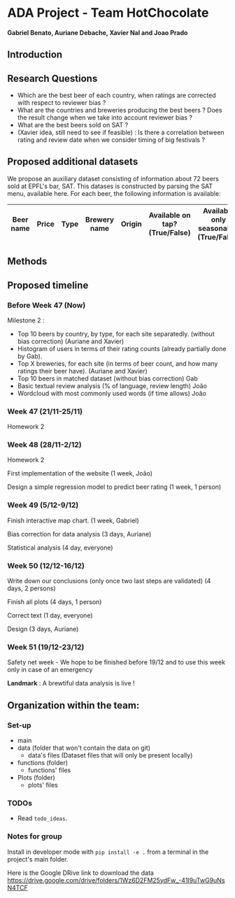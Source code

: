 # ADA Project - Team HotChocolate
#### Gabriel Benato, Auriane Debache, Xavier Nal and Joao Prado

## Introduction 

## Research Questions
- Which are the best beer of each country, when ratings are corrected with respect to reviewer bias ?
- What are the countries and breweries producing the best beers ? Does the result change when we take into account reviewer bias ?
- What are the best beers sold on SAT ? 
- (Xavier idea, still need to see if feasible) : Is there a correlation between rating and review date when we consider timing of big festivals ?
  
## Proposed additional datasets

We propose an auxiliary dataset consisting of information about 72 beers sold at EPFL's bar, SAT. This datases is constructed by parsing the SAT menu, available here. For each beer, the following information is available: 

| Beer name | Price | Type | Brewery name | Origin | Available on tap? (True/False) | Available only seasonally? (True/False) | ABV | Serving volume |
|-----------|-------|------|--------------|--------|------------------|---------------------------|-----|----------------|


## Methods

## Proposed timeline

### Before Week 47 (Now)

Milestone 2 : 
- Top 10 beers by country, by type, for each site separatedly. (without bias correction) (Auriane and Xavier)
- Histogram of users in terms of their rating counts (already partially done by Gab).
- Top X breweries, for each site (in terms of beer count, and how many ratings their beer have). (Auriane and Xavier)
- Top 10 beers in matched dataset (without bias correction) Gab
- Basic textual review analysis (% of language, review length) João
- Wordcloud with most commonly used words (if time allows) João


### Week 47 (21/11-25/11)
Homework 2
### Week 48 (28/11-2/12)
Homework 2

First implementation of the website (1 week, João)

Design a simple regression model to predict beer rating (1 week, 1 person)
### Week 49 (5/12-9/12)


Finish interactive map chart. (1 week, Gabriel)

Bias correction for data analysis (3 days, Auriane)

Statistical analysis (4 day, everyone)


### Week 50 (12/12-16/12)

Write down our conclusions (only once two last steps are validated) (4 days, 2 persons) 

Finish all plots (4 days, 1 person)

Correct text (1 day, everyone)

Design (3 days, Auriane)

### Week 51 (19/12-23/12)
Safety net week - We hope to be finished before 19/12 and to use this week only in case of an emergency

__Landmark__ : A brewtiful data analysis is live !

## Organization within the team:

### Set-up

- main
- data (folder that won't contain the data on git)
  - data's files (Dataset files that will only be present locally)
- functions (folder)
  - functions' files
- Plots (folder)
  - plots' files 
  
### TODOs
- Read ```todo_ideas```.

### Notes for group
Install in developer mode with `pip install -e .` from a terminal in the project's main folder.

Here is the Google DRive link to download the data 
https://drive.google.com/drive/folders/1Wz6D2FM25ydFw_-41I9uTwG9uNsN4TCF
